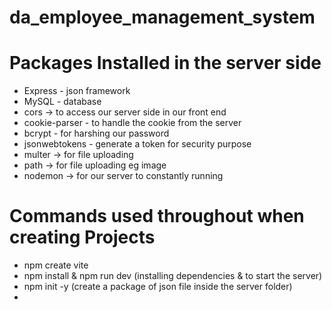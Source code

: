 # da_employee_management_system

# Packages Installed in the server side

- Express - json framework
- MySQL - database
- cors -> to access our server side in our front end
- cookie-parser - to handle the cookie from the server
- bcrypt - for harshing our password
- jsonwebtokens - generate a token for security purpose
- multer -> for file uploading
- path -> for file uploading eg image
- nodemon -> for our server to constantly running

# Commands used throughout when creating Projects

- npm create vite
- npm install & npm run dev (installing dependencies & to start the server)
- npm init -y (create a package of json file inside the server folder)
-
